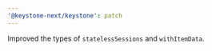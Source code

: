 ```yaml
---
'@keystone-next/keystone': patch
---
```


Improved the types of `statelessSessions` and `withItemData`.

